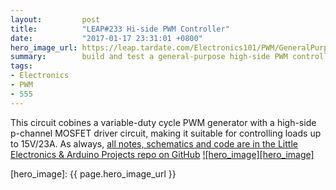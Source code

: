 ```yaml
---
layout:         post
title:          "LEAP#233 Hi-side PWM Controller"
date:           "2017-01-17 23:31:01 +0800"
hero_image_url: https://leap.tardate.com/Electronics101/PWM/GeneralPurposeHighSideController/assets/GeneralPurposeHighSideController_build.jpg
summary:        build and test a general-purpose high-side PWM controller
tags:
- Electronics
- PWM
- 555
---
```


This circuit cobines a variable-duty cycle PWM generator with a high-side p-channel MOSFET driver circuit,
making it suitable for controlling loads up to 15V/23A.
As always, [all notes, schematics and code are in the Little Electronics & Arduino Projects repo on GitHub][project]
[![hero_image][hero_image]][project]


[leap]: https://leap.tardate.com
[project]: https://github.com/tardate/LittleArduinoProjects/tree/master/Electronics101/PWM/GeneralPurposeHighSideController
[hero_image]: {{ page.hero_image_url }}
